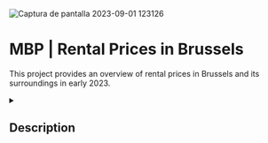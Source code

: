 
![Captura de pantalla 2023-09-01 123126](https://github.com/larahdm2/Mid-Bootcamp-Project/assets/138598135/3688e5ae-97ad-495f-9396-96fd553a6230)

# MBP | Rental Prices in Brussels

This project provides an overview of rental prices in Brussels and its surroundings in early 2023.


</details>

<details>
  <summary>
   <h2>Description</h2>
  </summary>

This data has been extracted from: https://www.kaggle.com/datasets/mathiassteilen/monthly-rent-of-rented-flats-in-brussels.

During the cleaning process, we focused on the center of the map and excluded areas in Belgium with limited information..
 
  <br>
  
![Captura de pantalla 2023-09-01 123251](https://github.com/larahdm2/Mid-Bootcamp-Project/assets/138598135/82bae658-9d96-429d-bed9-c60fba72a4e9)

  <br>

The dataset included numerous features, which we processed to generate the final ones..



<br>
<hr> 

</details>
